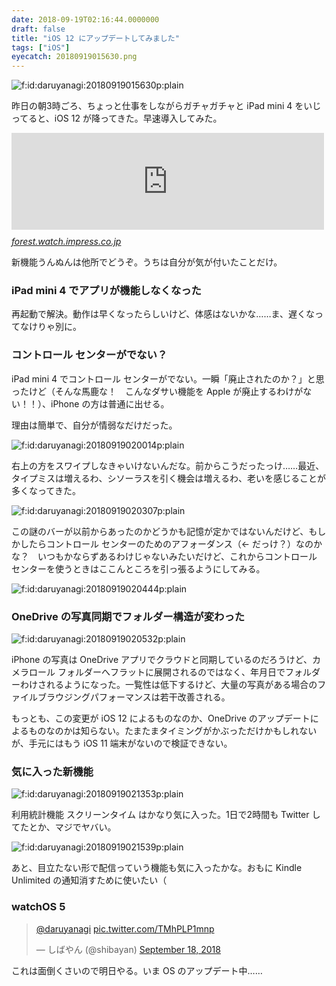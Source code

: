 ```yaml
---
date: 2018-09-19T02:16:44.0000000
draft: false
title: "iOS 12 にアップデートしてみました"
tags: ["iOS"]
eyecatch: 20180919015630.png
---
```

<p><span itemscope itemtype="http://schema.org/Photograph"><img src="20180919015630.png" alt="f:id:daruyanagi:20180919015630p:plain" title="f:id:daruyanagi:20180919015630p:plain" class="hatena-fotolife" itemprop="image"></span></p><p>昨日の朝3時ごろ、ちょっと仕事をしながらガチャガチャと iPad mini 4 をいじってると、iOS 12 が降ってきた。早速導入してみた。</p><p><iframe src="https://hatenablog-parts.com/embed?url=https%3A%2F%2Fforest.watch.impress.co.jp%2Fdocs%2Fnews%2F1143390.html" title="Apple、「iOS 12」を一般公開 ～パフォーマンスの大幅向上で古い端末でも快適に動作／通知の管理や拡張現実を強化。利用統計機能“スクリーンタイム”などの新機能も" class="embed-card embed-webcard" scrolling="no" frameborder="0" style="display: block; width: 100%; height: 155px; max-width: 500px; margin: 10px 0px;"></iframe><cite class="hatena-citation"><a href="https://forest.watch.impress.co.jp/docs/news/1143390.html">forest.watch.impress.co.jp</a></cite></p><p>新機能うんぬんは他所でどうぞ。うちは自分が気が付いたことだけ。</p>

<div class="section">
<h3>iPad mini 4 でアプリが機能しなくなった</h3>
<p>再起動で解決。動作は早くなったらしいけど、体感はないかな……ま、遅くなってなけりゃ別に。</p>

</div>
<div class="section">
<h3>コントロール センターがでない？</h3>
<p>iPad mini 4 でコントロール センターがでない。一瞬「廃止されたのか？」と思ったけど（そんな馬鹿な！　こんなダサい機能を Apple が廃止するわけがない！！）、iPhone の方は普通に出せる。</p><p>理由は簡単で、自分が情弱なだけだった。</p><p><span itemscope itemtype="http://schema.org/Photograph"><img src="20180919020014.png" alt="f:id:daruyanagi:20180919020014p:plain" title="f:id:daruyanagi:20180919020014p:plain" class="hatena-fotolife" itemprop="image"></span></p><p>右上の方をスワイプしなきゃいけないんだな。前からこうだったっけ……最近、タイプミスは増えるわ、シソーラスを引く機会は増えるわ、老いを感じることが多くなってきた。</p><p><span itemscope itemtype="http://schema.org/Photograph"><img src="20180919020307.png" alt="f:id:daruyanagi:20180919020307p:plain" title="f:id:daruyanagi:20180919020307p:plain" class="hatena-fotolife" itemprop="image"></span></p><p>この謎のバーが以前からあったのかどうかも記憶が定かではないんだけど、もしかしたらコントロール センターのためのアフォーダンス（← だっけ？）なのかな？　いつもかならずあるわけじゃないみたいだけど、これからコントロール センターを使うときはここんところを引っ張るようにしてみる。</p><p><span itemscope itemtype="http://schema.org/Photograph"><img src="20180919020444.png" alt="f:id:daruyanagi:20180919020444p:plain" title="f:id:daruyanagi:20180919020444p:plain" class="hatena-fotolife" itemprop="image"></span><br />
</p>

</div>
<div class="section">
<h3>OneDrive の写真同期でフォルダー構造が変わった</h3>
<p><span itemscope itemtype="http://schema.org/Photograph"><img src="20180919020532.png" alt="f:id:daruyanagi:20180919020532p:plain" title="f:id:daruyanagi:20180919020532p:plain" class="hatena-fotolife" itemprop="image"></span></p><p>iPhone の写真は OneDrive アプリでクラウドと同期しているのだろうけど、カメラロール フォルダーへフラットに展開されるのではなく、年月日でフォルダーわけされるようになった。一覧性は低下するけど、大量の写真がある場合のファイルブラウジングパフォーマンスは若干改善される。</p><p>もっとも、この変更が iOS 12 によるものなのか、OneDrive のアップデートによるものなのかは知らない。たまたまタイミングがかぶっただけかもしれないが、手元にはもう iOS 11 端末がないので検証できない。</p>

</div>
<div class="section">
<h3>気に入った新機能</h3>
<p><span itemscope itemtype="http://schema.org/Photograph"><img src="20180919021353.png" alt="f:id:daruyanagi:20180919021353p:plain" title="f:id:daruyanagi:20180919021353p:plain" class="hatena-fotolife" itemprop="image"></span></p><p>利用統計機能 スクリーンタイム はかなり気に入った。1日で2時間も Twitter してたとか、マジでヤバい。</p><p> <span itemscope itemtype="http://schema.org/Photograph"><img src="20180919021539.png" alt="f:id:daruyanagi:20180919021539p:plain" title="f:id:daruyanagi:20180919021539p:plain" class="hatena-fotolife" itemprop="image"></span></p><p>あと、目立たない形で配信っていう機能も気に入ったかな。おもに Kindle Unlimited の通知消すために使いたい（</p>

</div>
<div class="section">
<h3>watchOS 5</h3>
<p><blockquote class="twitter-tweet"><p lang="und" dir="ltr"><a href="https://twitter.com/daruyanagi?ref_src=twsrc%5Etfw">@daruyanagi</a> <a href="https://t.co/TMhPLP1mnp">pic.twitter.com/TMhPLP1mnp</a></p>&mdash; しばやん (@shibayan) <a href="https://twitter.com/shibayan/status/1042019888481484800?ref_src=twsrc%5Etfw">September 18, 2018</a></blockquote> <script async src="https://platform.twitter.com/widgets.js" charset="utf-8"></script> </p><p>これは面倒くさいので明日やる。いま OS のアップデート中……</p>

</div>